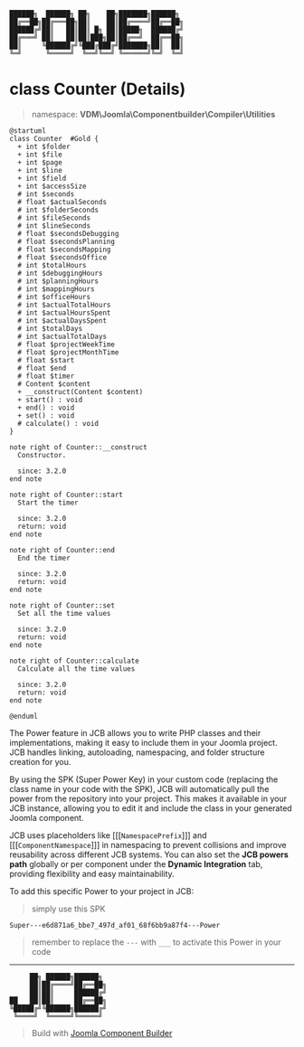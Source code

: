 ```
██████╗  ██████╗ ██╗    ██╗███████╗██████╗
██╔══██╗██╔═══██╗██║    ██║██╔════╝██╔══██╗
██████╔╝██║   ██║██║ █╗ ██║█████╗  ██████╔╝
██╔═══╝ ██║   ██║██║███╗██║██╔══╝  ██╔══██╗
██║     ╚██████╔╝╚███╔███╔╝███████╗██║  ██║
╚═╝      ╚═════╝  ╚══╝╚══╝ ╚══════╝╚═╝  ╚═╝
```
# class Counter (Details)
> namespace: **VDM\Joomla\Componentbuilder\Compiler\Utilities**

```uml
@startuml
class Counter  #Gold {
  + int $folder
  + int $file
  + int $page
  + int $line
  + int $field
  + int $accessSize
  # int $seconds
  # float $actualSeconds
  # int $folderSeconds
  # int $fileSeconds
  # int $lineSeconds
  # float $secondsDebugging
  # float $secondsPlanning
  # float $secondsMapping
  # float $secondsOffice
  # int $totalHours
  # int $debuggingHours
  # int $planningHours
  # int $mappingHours
  # int $officeHours
  # int $actualTotalHours
  # int $actualHoursSpent
  # int $actualDaysSpent
  # int $totalDays
  # int $actualTotalDays
  # float $projectWeekTime
  # float $projectMonthTime
  # float $start
  # float $end
  # float $timer
  # Content $content
  + __construct(Content $content)
  + start() : void
  + end() : void
  + set() : void
  # calculate() : void
}

note right of Counter::__construct
  Constructor.

  since: 3.2.0
end note

note right of Counter::start
  Start the timer

  since: 3.2.0
  return: void
end note

note right of Counter::end
  End the timer

  since: 3.2.0
  return: void
end note

note right of Counter::set
  Set all the time values

  since: 3.2.0
  return: void
end note

note right of Counter::calculate
  Calculate all the time values

  since: 3.2.0
  return: void
end note
 
@enduml
```

The Power feature in JCB allows you to write PHP classes and their implementations, making it easy to include them in your Joomla project. JCB handles linking, autoloading, namespacing, and folder structure creation for you.

By using the SPK (Super Power Key) in your custom code (replacing the class name in your code with the SPK), JCB will automatically pull the power from the repository into your project. This makes it available in your JCB instance, allowing you to edit it and include the class in your generated Joomla component.

JCB uses placeholders like [[[`NamespacePrefix`]]] and [[[`ComponentNamespace`]]] in namespacing to prevent collisions and improve reusability across different JCB systems. You can also set the **JCB powers path** globally or per component under the **Dynamic Integration** tab, providing flexibility and easy maintainability.

To add this specific Power to your project in JCB:

> simply use this SPK
```
Super---e6d871a6_bbe7_497d_af01_68f6bb9a87f4---Power
```
> remember to replace the `---` with `___` to activate this Power in your code

---
```
     ██╗ ██████╗██████╗
     ██║██╔════╝██╔══██╗
     ██║██║     ██████╔╝
██   ██║██║     ██╔══██╗
╚█████╔╝╚██████╗██████╔╝
 ╚════╝  ╚═════╝╚═════╝
```
> Build with [Joomla Component Builder](https://git.vdm.dev/joomla/Component-Builder)

